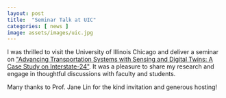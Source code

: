 ```yaml
---
layout: post
title:  "Seminar Talk at UIC"
categories: [ news ]
image: assets/images/uic.jpg
---
```

I was thrilled to visit the University of Illinois Chicago and deliver a seminar on ["Advancing Transportation Systems with Sensing and Digital Twins: A Case Study on Interstate-24"][link]. It was a pleasure to share my research and engage in thoughtful discussions with faculty and students.

Many thanks to Prof. Jane Lin for the kind invitation and generous hosting!

[link]:https://cme.uic.edu/events/advancing-transportation-systems-with-sensing-and-digital-twins-a-case-study-on-interstate-24/